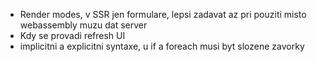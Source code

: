 - Render modes, v SSR jen formulare, lepsi zadavat az pri pouziti misto webassembly muzu dat server
- Kdy se provadi refresh UI
- implicitni a explicitni syntaxe, u if a foreach musi byt slozene zavorky
